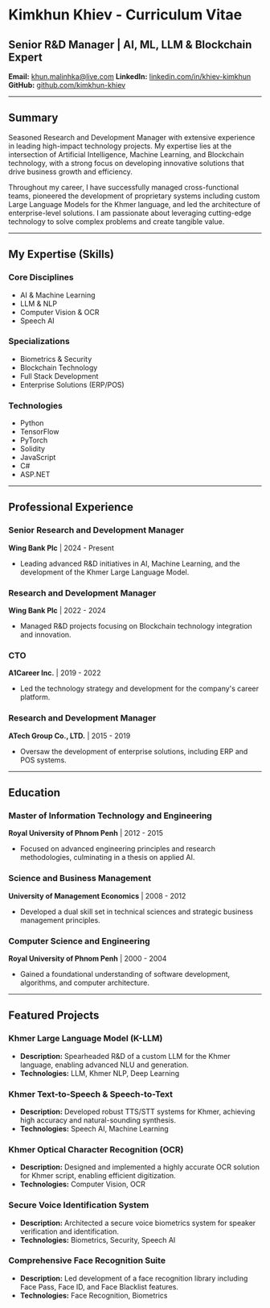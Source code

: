 # Kimkhun Khiev - Curriculum Vitae

## Senior R&D Manager | AI, ML, LLM & Blockchain Expert

**Email:** khun.malinhka@live.com
**LinkedIn:** [linkedin.com/in/khiev-kimkhun](https://www.linkedin.com/in/khiev-kimkhun?utm_source=share)
**GitHub:** [github.com/kimkhun-khiev](https://github.com/kimkhun-khiev)

---

## Summary

Seasoned Research and Development Manager with extensive experience in leading high-impact technology projects. My expertise lies at the intersection of Artificial Intelligence, Machine Learning, and Blockchain technology, with a strong focus on developing innovative solutions that drive business growth and efficiency.

Throughout my career, I have successfully managed cross-functional teams, pioneered the development of proprietary systems including custom Large Language Models for the Khmer language, and led the architecture of enterprise-level solutions. I am passionate about leveraging cutting-edge technology to solve complex problems and create tangible value.

---

## My Expertise (Skills)

### Core Disciplines
* AI & Machine Learning
* LLM & NLP
* Computer Vision & OCR
* Speech AI

### Specializations
* Biometrics & Security
* Blockchain Technology
* Full Stack Development
* Enterprise Solutions (ERP/POS)

### Technologies
* Python
* TensorFlow
* PyTorch
* Solidity
* JavaScript
* C#
* ASP.NET

---

## Professional Experience

### Senior Research and Development Manager
**Wing Bank Plc** | 2024 - Present
* Leading advanced R&D initiatives in AI, Machine Learning, and the development of the Khmer Large Language Model.

### Research and Development Manager
**Wing Bank Plc** | 2022 - 2024
* Managed R&D projects focusing on Blockchain technology integration and innovation.

### CTO
**A1Career Inc.** | 2019 - 2022
* Led the technology strategy and development for the company's career platform.

### Research and Development Manager
**ATech Group Co., LTD.** | 2015 - 2019
* Oversaw the development of enterprise solutions, including ERP and POS systems.

---

## Education

### Master of Information Technology and Engineering
**Royal University of Phnom Penh** | 2012 - 2015
* Focused on advanced engineering principles and research methodologies, culminating in a thesis on applied AI.

### Science and Business Management
**University of Management Economics** | 2008 - 2012
* Developed a dual skill set in technical sciences and strategic business management principles.

### Computer Science and Engineering
**Royal University of Phnom Penh** | 2000 - 2004
* Gained a foundational understanding of software development, algorithms, and computer architecture.

---

## Featured Projects

### Khmer Large Language Model (K-LLM)
* **Description:** Spearheaded R&D of a custom LLM for the Khmer language, enabling advanced NLU and generation.
* **Technologies:** LLM, Khmer NLP, Deep Learning

### Khmer Text-to-Speech & Speech-to-Text
* **Description:** Developed robust TTS/STT systems for Khmer, achieving high accuracy and natural-sounding synthesis.
* **Technologies:** Speech AI, Machine Learning

### Khmer Optical Character Recognition (OCR)
* **Description:** Designed and implemented a highly accurate OCR solution for Khmer script, enabling efficient digitization.
* **Technologies:** Computer Vision, OCR

### Secure Voice Identification System
* **Description:** Architected a secure voice biometrics system for speaker verification and identification.
* **Technologies:** Biometrics, Security, Speech AI

### Comprehensive Face Recognition Suite
* **Description:** Led development of a face recognition library including Face Pass, Face ID, and Face Blacklist features.
* **Technologies:** Face Recognition, Biometrics